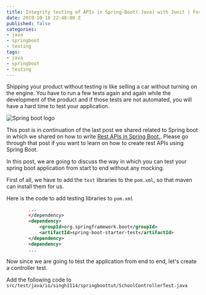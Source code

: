 ```yaml
---
title: Integrity testing of APIs in Spring-Boot( Java) with Junit | For Beginners
date: 2019-10-18 22:48:00 Z
published: false
categories:
- java
- springboot
- testing
tags:
- java
- springboot
- testing
---
```


Shipping your product without testing is like selling a car without turning on the engine. You have to run a few tests again and again while the development of the product and if those tests are not automated, you will have a hard time to test your application.

![Spring boot logo](https://imgur.com/BEIqT5f "Spring boot logo")

This post is in continuation of the last post we shared related to Spring boot in which we shared on how to write [Rest APIs in Spring Boot.](https://singh1114.github.io/blog/building-restful-apis-with-java-spring-boot-framework-for-beginners/). Please go through that post if you want to learn on how to create rest APIs using Spring Boot.

In this post, we are going to discuss the way in which you can test your spring boot application from start to end without any mocking.

First of all, we have to add the `test` libraries to the `pom.xml`, so that maven can install them for us.

Here is the code to add testing libraries to `pom.xml`

```xml
        ...
        </dependency>
        <dependency>
            <groupId>org.springframework.boot</groupId>
            <artifactId>spring-boot-starter-test</artifactId>
        </dependency>
        <dependency>
        ...
```

Now since we are going to test the application from end to end, let's create a controller test.

Add the following code to `src/test/java/io/singh1114/springboottut/SchoolControllerTest.java`

<script src="https://gist.github.com/singh1114/a305379be45ef7924d14d776756caa55.js"></script>



